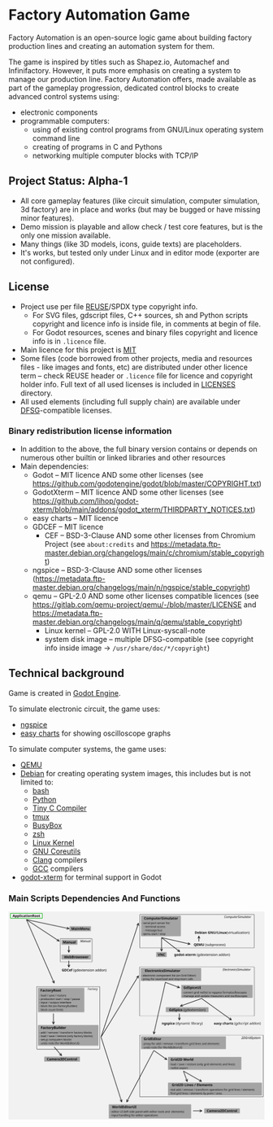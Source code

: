 <!--
SPDX-FileCopyrightText: Robert Ryszard Paciorek <rrp@opcode.eu.org>
SPDX-License-Identifier: MIT
-->

# Factory Automation Game

Factory Automation is an open-source logic game about building factory production lines and creating an automation system for them.

The game is inspired by titles such as Shapez.io, Automachef and Infinifactory. However, it puts more emphasis on creating a system to manage our production line.
Factory Automation offers, made available as part of the gameplay progression, dedicated control blocks to create advanced control systems using:

* electronic components
* programmable computers:
  * using of existing control programs from GNU/Linux operating system command line
  * creating of programs in C and Pythons
  * networking multiple computer blocks with TCP/IP

## Project Status: Alpha-1

* All core gameplay features (like circuit simulation, computer simulation, 3d factory) are in place and works (but may be bugged or have missing minor features).
* Demo mission is playable and allow check / test core features, but is the only one mission available.
* Many things (like 3D models, icons, guide texts) are placeholders.
* It's works, but tested only under Linux and in editor mode (exporter are not configured).

## License

* Project use per file [REUSE](https://reuse.software/)/SPDX type copyright info.
  * For SVG files, gdscript files, C++ sources, sh and Python scripts copyright and licence info is inside file, in comments at begin of file.
  * For Godot resources, scenes and binary files copyright and licence info is in `.licence` file.
* Main licence for this project is [MIT](LICENSE)
* Some files (code borrowed from other projects, media and resources files - like images and fonts, etc) are distributed under other licence term – check REUSE header or `.licence` file for licence and copyright holder info.
  Full text of all used licenses is included in [LICENSES](LICENSES/) directory.
* All used elements (including full supply chain) are available under [DFSG](https://www.debian.org/social_contract.pl.html#guidelines)-compatible licenses.

### Binary redistribution license information

* In addition to the above, the full binary version contains or depends on numerous other builtin or linked libraries and other resources
* Main dependencies:
  * Godot – MIT licence AND some other licenses (see https://github.com/godotengine/godot/blob/master/COPYRIGHT.txt)
  * GodotXterm – MIT licence AND some other licenses (see https://github.com/lihop/godot-xterm/blob/main/addons/godot_xterm/THIRDPARTY_NOTICES.txt)
  * easy charts – MIT licence
  * GDCEF – MIT licence
    * CEF – BSD-3-Clause AND some other licenses from Chromium Project (see `about:credits` and https://metadata.ftp-master.debian.org/changelogs/main/c/chromium/stable_copyright)
  * ngspice – BSD-3-Clause AND some other licenses (https://metadata.ftp-master.debian.org/changelogs/main/n/ngspice/stable_copyright)
  * qemu – GPL-2.0 AND some other licenses compatible licences (see https://gitlab.com/qemu-project/qemu/-/blob/master/LICENSE and https://metadata.ftp-master.debian.org/changelogs/main/q/qemu/stable_copyright)
    * Linux kernel – GPL-2.0 WITH Linux-syscall-note
    * system disk image – multiple DFSG-compatible (see copyright info inside image → `/usr/share/doc/*/copyright`)

## Technical background

Game is created in [Godot Engine](https://godotengine.org/).

To simulate electronic circuit, the game uses:

* [ngspice](https://ngspice.sourceforge.io/)
* [easy charts](https://github.com/fenix-hub/godot-engine.easy-charts) for showing oscilloscope graphs

To simulate computer systems, the game uses:

* [QEMU](https://www.qemu.org/)
* [Debian](https://www.debian.org/) for creating operating system images, this includes but is not limited to:
  * [bash](https://www.gnu.org/software/bash/)
  * [Python](https://www.python.org/)
  * [Tiny C Compiler](https://bellard.org/tcc/)
  * [tmux](https://github.com/tmux/tmux/wiki)
  * [BusyBox](https://www.busybox.net/)
  * [zsh](https://www.zsh.org/)
  * [Linux Kernel](https://kernel.org/)
  * [GNU Coreutils](https://www.gnu.org/software/coreutils/)
  * [Clang](https://clang.llvm.org/) compilers
  * [GCC](https://gcc.gnu.org/) compilers
* [godot-xterm](https://github.com/lihop/godot-xterm) for terminal support in Godot

### Main Scripts Dependencies And Functions

![image](MainScriptsDependenciesAndFunctions.svg)
